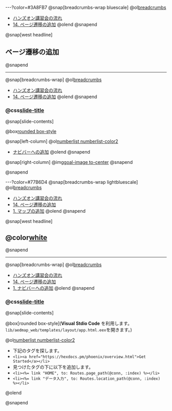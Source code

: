---?color=#3A8FB7
@snap[breadcrumbs-wrap bluescale]
@ol[breadcrumbs](false)
- [ハンズオン講習会の流れ](#/2)
- [14. ページ遷移の追加](#/)
@olend
@snapend

@snap[west headline]
## ページ遷移の追加
@snapend

---
@snap[breadcrumbs-wrap]
@ol[breadcrumbs](false)
- [ハンズオン講習会の流れ](#/2)
- [14. ページ遷移の追加](#/)
@olend
@snapend

### @css[slide-title](ページ遷移の追加)

@snap[slide-contents]

@box[rounded box-style](Dbモジュールを利用した表示)

@snap[left-column]
@ol[numberlist numberlist-color2](false)
- [ナビバーへの追加](#/)
@olend
@snapend

@snap[right-column]
@img[goal-image to-center](template/img/Page-transition-13/nav-bar.png)
@snapend

@snapend


---?color=#77B6D4
@snap[breadcrumbs-wrap lightbluescale]
@ol[breadcrumbs](false)
- [ハンズオン講習会の流れ](#/2)
- [14. ページ遷移の追加](#/)
- [1. マップの追加](#/)
@olend
@snapend

@snap[west headline]
## @color[white](ナビバーへの追加)
@snapend

---
@snap[breadcrumbs-wrap]
@ol[breadcrumbs](false)
- [ハンズオン講習会の流れ](#/2)
- [14. ページ遷移の追加](#/)
- [1. ナビバーへの追加](#/)
@olend
@snapend

### @css[slide-title](ナビバーへの追加)

@snap[slide-contents]

@box[rounded box-style](**Visual Stdio Code** を利用します。```lib/aedmap_web/templates/layout/app.html.eex```を開きます。)

@ol[numberlist numberlist-color2](false)
- 下記のタグを探します。
- ```<li><a href="https://hexdocs.pm/phoenix/overview.html">Get Started</a></li>```
- 見つけたタグの下に以下を追加します。
- ```<li><%= link "HOME", to: Routes.page_path(@conn, :index) %></li>```
- ```<li><%= link "データ入力", to: Routes.location_path(@conn, :index) %></li>```

@olend

@snapend
